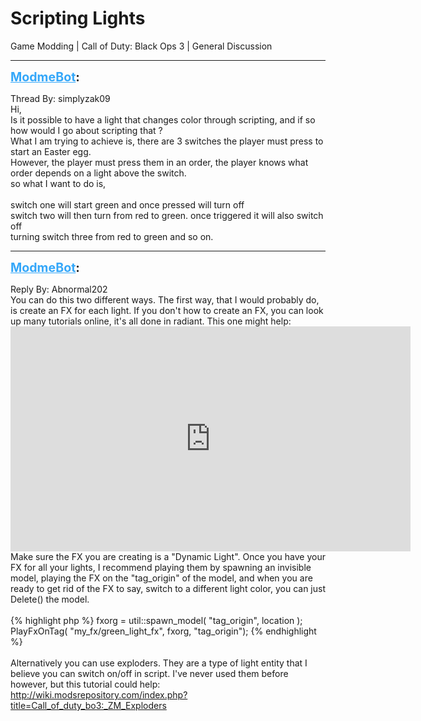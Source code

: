# Scripting Lights
Game Modding | Call of Duty: Black Ops 3 | General Discussion

---
<strong style="font-size: 1.4em;"><span style="text-decoration: underline;text-decoration-color: #34a7f9;"><span style="color:#34a7f9;">ModmeBot</span></span>:</strong>

<p>Thread By: simplyzak09<br />Hi,<br />Is it possible to have a light that changes color through scripting, and if so how would I go about scripting that ?<br />What I am trying to achieve is, there are 3 switches the player must press to start an Easter egg.<br />However, the player must press them in an order, the player knows what order depends on a light above the switch. <br />so what I want to do is, <br /> <br />switch one will start green and once pressed will turn off<br />switch two will then turn from red to green. once triggered it will also switch off<br />turning switch three from red to green and so on.</p>

---
<strong style="font-size: 1.4em;"><span style="text-decoration: underline;text-decoration-color: #34a7f9;"><span style="color:#34a7f9;">ModmeBot</span></span>:</strong>

<p>Reply By: Abnormal202<br />You can do this two different ways. The first way, that I would probably do, is create an FX for each light. If you don&#39;t how to create an FX, you can look up many tutorials online, it&#39;s all done in radiant. This one might help: <iframe type="text/html" width="640" height="360" src="https://www.youtube.com/embed/PBu6J1F9DrQ" frameborder="0"></iframe><br />Make sure the FX you are creating is a &quot;Dynamic Light&quot;. Once you have your FX for all your lights, I recommend playing them by spawning an invisible model, playing the FX on the &quot;tag_origin&quot; of the model, and when you are ready to get rid of the FX to say, switch to a different light color, you can just Delete() the model.<br /> <br />{% highlight php %}
fxorg = util::spawn_model( "tag_origin", location );
PlayFxOnTag( "my_fx/green_light_fx", fxorg, "tag_origin"); {% endhighlight %}
 <br /> <br />Alternatively you can use exploders. They are a type of light entity that I believe you can switch on/off in script. I&#39;ve never used them before however, but this tutorial could help: <a href="http://wiki.modsrepository.com/index.php?title=Call_of_duty_bo3:_ZM_Exploders">http://wiki.modsrepository.com/index.php?title=Call_of_duty_bo3:_ZM_Exploders</a></p>
